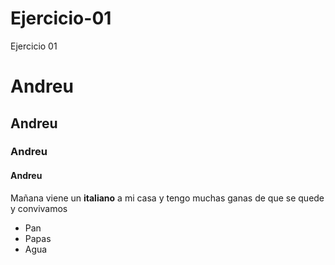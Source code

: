# Ejercicio-01
Ejercicio 01
# Andreu

## Andreu

### Andreu

#### Andreu


Mañana viene un **italiano** a mi casa y tengo muchas ganas de que se quede y convivamos
* Pan
* Papas
* Agua
